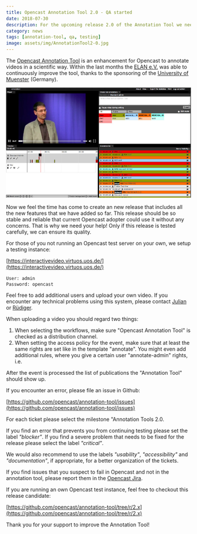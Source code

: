 ```yaml
---
title: Opencast Annotation Tool 2.0 - QA started
date: 2018-07-30
description: For the upcoming release 2.0 of the Annotation Tool we need help for the QA  
category: news
tags: [annotation-tool, qa, testing]
image: assets/img/AnnotationTool2-0.jpg
---
```


The [Opencast Annotation Tool](https://github.com/opencast/annotation-tool) is an enhancement for Opencast to annotate videos in a scientific way. Within the last months the [ELAN e.V.](https://www.elan-ev.de/) was able to continuously improve the tool, thanks to the sponsoring of the [University of Muenster](https://www.uni-muenster.de/studium/orga/electures.html) (Germany).

[<img class="center-image" src="assets/img/AnnotationTool2-0.jpg">](https://github.com/opencast/annotation-tool)

Now we feel the time has come to create an new release that includes all the new features that we have added so far. This release should be so stable and reliable that current Opencast adopter could use it without any concerns. That is why we need your help! Only if this release is tested carefully, we can ensure its quality.

For those of you not running an Opencast test server on your own, we setup a testing instance:

[https://interactivevideo.virtuos.uos.de/](https://interactivevideo.virtuos.uos.de/)

```
User: admin
Password: opencast
```

Feel free to add additional users and upload your own video. If you encounter any technical problems using this system, please contact [Julian](mailto:kniephoff@elan-ev.de) or [Rüdiger](mailto:rrolf@uni-osnabrueck.de).

When uploading a video you should regard two things:

1. When selecting the workflows, make sure "Opencast Annotation Tool" is checked as a distribution channel.
2. When setting the access policy for the event, make sure that at least the same rights are set like in the template "annotate". You might even add additional rules, where you give a certain user "annotate-admin" rights, i.e.

After the event is processed the list of publications the "Annotation Tool" should show up.

If you encounter an error, please file an issue in Github:

[https://github.com/opencast/annotation-tool/issues](https://github.com/opencast/annotation-tool/issues)

For each ticket please select the milestone "Annotation Tools 2.0.

If you find an error that prevents you from continuing testing please set the label *"blocker"*. If you find a severe problem that needs to be fixed for the release please select the label *"critical"*.

We would also recommend to use the labels *"usability"*, *"accessibility"* and *"documentation"*, if appropriate, for a better organization of  the tickets.

If you find issues that you suspect to fail in Opencast and not in the annotation tool, please report them in the [Opencast Jira](https://opencast.jira.com/).


If you are running an own Opencast test instance, feel free to checkout this release candidate:

[https://github.com/opencast/annotation-tool/tree/r/2.x](https://github.com/opencast/annotation-tool/tree/r/2.x)

Thank you for your support to improve the Annotation Tool!
